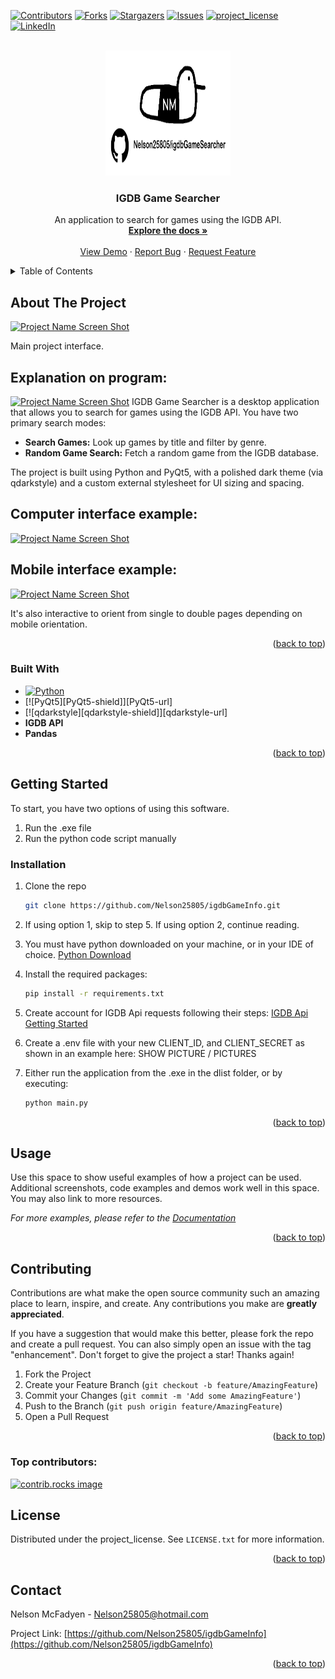 <!-- Improved compatibility of back to top link: See: https://github.com/othneildrew/Best-README-Template/pull/73 -->
<a id="readme-top"></a>

<!-- PROJECT SHIELDS -->
<!--
*** I'm using markdown "reference style" links for readability.
*** Reference links are enclosed in brackets [ ] instead of parentheses ( ).
*** See the bottom of this document for the declaration of the reference variables
*** for contributors-url, forks-url, etc. This is an optional, concise syntax you may use.
*** https://www.markdownguide.org/basic-syntax/#reference-style-links
-->
[![Contributors][contributors-shield]][contributors-url]
[![Forks][forks-shield]][forks-url]
[![Stargazers][stars-shield]][stars-url]
[![Issues][issues-shield]][issues-url]
[![project_license][license-shield]][license-url]
[![LinkedIn][linkedin-shield]][linkedin-url]

<!-- PROJECT LOGO -->
<br />
<div align="center">
  <a href="https://github.com/Nelson25805/igdbGameInfo">
    <img src="GithubImages/logo.png" alt="Logo" width="200" height="200">
  </a>

<h3 align="center">IGDB Game Searcher</h3>



  <p align="center">
    An application to search for games using the IGDB API.
    <br />
    <a href="https://github.com/Nelson25805/igdbGameInfo"><strong>Explore the docs »</strong></a>
    <br />
    <br />
    <a href="https://github.com/Nelson25805/igdbGameInfo">View Demo</a>
    &middot;
    <a href="https://github.com/Nelson25805/igdbGameInfo/issues/new?labels=bug&template=bug-report---.md">Report Bug</a>
    &middot;
    <a href="https://github.com/Nelson25805/igdbGameInfo/issues/new?labels=enhancement&template=feature-request---.md">Request Feature</a>
  </p>
</div>

<!-- TABLE OF CONTENTS -->
<details>
  <summary>Table of Contents</summary>
  <ol>
    <li>
      <a href="#about-the-project">About The Project</a>
      <ul>
        <li><a href="#built-with">Built With</a></li>
      </ul>
    </li>
    <li>
      <a href="#getting-started">Getting Started</a>
      <ul>
        <li><a href="#installation">Installation</a></li>
      </ul>
    </li>
    <li><a href="#usage">Usage</a></li>
    <!-- <li><a href="#roadmap">Roadmap</a></li> -->
    <li><a href="#contributing">Contributing</a></li>
    <li><a href="#license">License</a></li>
    <li><a href="#contact">Contact</a></li>
  </ol>
</details>



<!-- ABOUT THE PROJECT -->
## About The Project

[![Project Name Screen Shot][project-screenshot]](https://example.com)

Main project interface.


## Explanation on program:
[![Project Name Screen Shot][project-screenshot2]](https://example.com)
IGDB Game Searcher is a desktop application that allows you to search for games using the IGDB API. You have two primary search modes:
- **Search Games:** Look up games by title and filter by genre.
- **Random Game Search:** Fetch a random game from the IGDB database.

The project is built using Python and PyQt5, with a polished dark theme (via qdarkstyle) and a custom external stylesheet for UI sizing and spacing.

## Computer interface example:
[![Project Name Screen Shot][project-screenshot3]](https://example.com)

## Mobile interface example:
[![Project Name Screen Shot][project-screenshot4]](https://example.com)

It's also interactive to orient from single to double pages depending on mobile orientation.

<p align="right">(<a href="#readme-top">back to top</a>)</p>



### Built With

- [![Python][Python]][Python-url]
- [![PyQt5][PyQt5-shield]][PyQt5-url]
- [![qdarkstyle][qdarkstyle-shield]][qdarkstyle-url]
- **IGDB API**
- **Pandas**


<p align="right">(<a href="#readme-top">back to top</a>)</p>


<!-- GETTING STARTED -->
## Getting Started

To start, you have two options of using this software.
1) Run the .exe file
2) Run the python code script manually

### Installation

1. Clone the repo
   ```sh
   git clone https://github.com/Nelson25805/igdbGameInfo.git
   ```
   
2. If using option 1, skip to step 5.
   If using option 2, continue reading.
   
3. You must have python downloaded on your machine, or in your IDE of choice.
   [Python Download](https://www.python.org/downloads/)

4. Install the required packages:
   ```sh
   pip install -r requirements.txt
   ```
   
5. Create account for IGDB Api requests following their steps:
   [IGDB Api Getting Started](https://api-docs.igdb.com/#getting-started)

7. Create a .env file with your new CLIENT_ID, and CLIENT_SECRET as shown in an example here:
   SHOW PICTURE / PICTURES

8. Either run the application from the .exe in the dlist folder, or by executing:
    ```sh
   python main.py
   ```

<p align="right">(<a href="#readme-top">back to top</a>)</p>



<!-- USAGE EXAMPLES -->
## Usage

Use this space to show useful examples of how a project can be used. Additional screenshots, code examples and demos work well in this space. You may also link to more resources.

_For more examples, please refer to the [Documentation](https://example.com)_

<p align="right">(<a href="#readme-top">back to top</a>)</p>



<!-- ROADMAP -->
<!--
## Roadmap

- [ ] Feature 1
- [ ] Feature 2
- [ ] Feature 3
    - [ ] Nested Feature

See the [open issues](https://github.com/Nelson25805/igdbGameInfo/issues) for a full list of proposed features (and known issues).

<p align="right">(<a href="#readme-top">back to top</a>)</p>
-->



<!-- CONTRIBUTING -->
## Contributing

Contributions are what make the open source community such an amazing place to learn, inspire, and create. Any contributions you make are **greatly appreciated**.

If you have a suggestion that would make this better, please fork the repo and create a pull request. You can also simply open an issue with the tag "enhancement".
Don't forget to give the project a star! Thanks again!

1. Fork the Project
2. Create your Feature Branch (`git checkout -b feature/AmazingFeature`)
3. Commit your Changes (`git commit -m 'Add some AmazingFeature'`)
4. Push to the Branch (`git push origin feature/AmazingFeature`)
5. Open a Pull Request

<p align="right">(<a href="#readme-top">back to top</a>)</p>

### Top contributors:

<a href="https://github.com/Nelson25805/igdbGameInfo/graphs/contributors">
  <img src="https://contrib.rocks/image?repo=Nelson25805/igdbGameInfo" alt="contrib.rocks image" />
</a>



<!-- LICENSE -->
## License

Distributed under the project_license. See `LICENSE.txt` for more information.

<p align="right">(<a href="#readme-top">back to top</a>)</p>



<!-- CONTACT -->
## Contact

Nelson McFadyen <!-- - [@twitter_handle](https://twitter.com/twitter_handle) --> - Nelson25805@hotmail.com

Project Link: [https://github.com/Nelson25805/igdbGameInfo](https://github.com/Nelson25805/igdbGameInfo)

<p align="right">(<a href="#readme-top">back to top</a>)</p>


<!-- MARKDOWN LINKS & IMAGES -->
<!-- https://www.markdownguide.org/basic-syntax/#reference-style-links -->
[contributors-shield]: https://img.shields.io/github/contributors/Nelson25805/igdbGameInfo.svg?style=for-the-badge
[contributors-url]: https://github.com/Nelson25805/igdbGameInfo/graphs/contributors
[forks-shield]: https://img.shields.io/github/forks/Nelson25805/igdbGameInfo.svg?style=for-the-badge
[forks-url]: https://github.com/Nelson25805/igdbGameInfo/network/members
[stars-shield]: https://img.shields.io/github/stars/Nelson25805/igdbGameInfo.svg?style=for-the-badge
[stars-url]: https://github.com/Nelson25805/igdbGameInfo/stargazers
[issues-shield]: https://img.shields.io/github/issues/Nelson25805/igdbGameInfo.svg?style=for-the-badge
[issues-url]: https://github.com/Nelson25805/igdbGameInfo/issues
[license-shield]: https://img.shields.io/github/license/Nelson25805/igdbGameInfo.svg?style=for-the-badge
[license-url]: https://github.com/Nelson25805/igdbGameInfo/blob/master/LICENSE.txt
[linkedin-shield]: https://img.shields.io/badge/-LinkedIn-black.svg?style=for-the-badge&logo=linkedin&colorB=555
[linkedin-url]: https://linkedin.com/in/linkedin_username

[project-Image]: GithubImages/projectImage.png

[project-screenshot]: GithubImages/projectImage.png
[project-screenshot2]: GithubImages/flipbookBeforeAfter.png
[project-screenshot3]: GithubImages/flipbookComputerExample.gif
[project-screenshot4]: GithubImages/flipbookMobileExample.gif


[Python]: https://img.shields.io/badge/python-3670A0?style=for-the-badge&logo=python&logoColor=ffdd54
[Python-url]: https://www.python.org/downloads/
[Tkinter]: https://img.shields.io/badge/Tkinter-8.6-green
[Tkinter-url]: https://docs.python.org/3/library/tkinter.html


[JQuery.com]: https://img.shields.io/badge/jQuery-0769AD?style=for-the-badge&logo=jquery&logoColor=white
[JQuery-url]: https://jquery.com 
